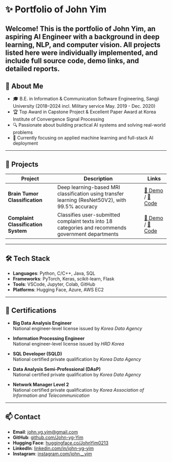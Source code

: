 # ✨ Portfolio of John Yim

Welcome!
This is the portfolio of **John Yim**, an aspiring **AI Engineer** with a background in deep learning, NLP, and computer vision.
All projects listed here were **individually implemented**, and include full source code, demo links, and detailed reports.
---

## 🧠 About Me

- 🎓 B.E. in Information & Communication Software Engineering, Sangji University (2018–2024 incl. Military service May. 2019 - Dec. 2020)
- 🏆 Top Award in Capstone Project & Excellent Paper Award at Korea Institute of Convergence Signal Processing
- 🔍 Passionate about building practical AI systems and solving real-world problems
- 🌱 Currently focusing on applied machine learning and full-stack AI deployment

---

## 🧩 Projects

| Project | Description | Links |
|--------|-------------|--------|
| **Brain Tumor Classification** | Deep learning-based MRI classification using transfer learning (ResNet50V2), with 99.5% accuracy | [🔗 Demo](https://huggingface.co/spaces/JohnYim0213/project-note) / [📂 Code](https://github.com/John-Yim/brain-tumor-classification) |
| **Complaint Classification System** | Classifies user-submitted complaint texts into 18 categories and recommends government departments | [🔗 Demo](https://huggingface.co/spaces/JohnYim0213/project-note) / [📂 Code](https://github.com/John-Yim/complaint-classification) |

---

## 🛠 Tech Stack

- **Languages**: Python, C/C++, Java, SQL
- **Frameworks**: PyTorch, Keras, scikit-learn, Flask
- **Tools**: VSCode, Jupyter, Colab, GitHub
- **Platforms**: Hugging Face, Azure, AWS EC2

---

## 📎 Certifications

- **Big Data Analysis Engineer**  
  National engineer-level license issued by *Korea Data Agency*

- **Information Processing Engineer**  
  National engineer-level license issued by *HRD Korea*

- **SQL Developer (SQLD)**  
  National certified private qualification by *Korea Data Agency*

- **Data Analysis Semi-Professional (DAsP)**  
  National certified private qualification by *Korea Data Agency*

- **Network Manager Level 2**  
  National certified private qualification by *Korea Association of Information and Telecommunication*

---

## 📫 Contact

- **Email**: john.yg.yim@gmail.com  
- **GitHub**: [github.com/John-yg-Yim](https://github.com/john-yg-yim)  
- **Hugging Face**: [huggingface.co/JohnYim0213](https://huggingface.co/johnyim0213)  
- **LinkedIn**: [linkedin.com/in/john-yg-yim](www.linkedin.com/in/john-yg-yim)
- **Instagram**: [instagram.com/john._.yim](https://www.instagram.com/john._.yim/)